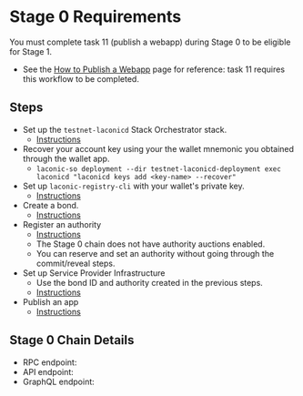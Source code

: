# Stage 0 Requirements

You must complete task 11 (publish a webapp) during Stage 0 to be eligible for Stage 1.
* See the [How to Publish a Webapp](/docs/publishing-webapps.md) page for reference: task 11 requires this workflow to be completed.

## Steps

* Set up the `testnet-laconicd` Stack Orchestrator stack.
  * [Instructions](https://git.vdb.to/cerc-io/testnet-laconicd-stack/src/branch/main/stack-orchestrator/stacks/testnet-laconicd/README.md)
* Recover your account key using your the wallet mnemonic you obtained through the wallet app.
  * `laconic-so deployment --dir testnet-laconicd-deployment exec laconicd "laconicd keys add <key-name> --recover"`
* Set up `laconic-registry-cli` with your wallet's private key.
  * [Instructions](https://git.vdb.to/cerc-io/testnet-laconicd-stack/src/branch/main/stack-orchestrator/stacks/testnet-laconicd/README.md#perform-operations)
* Create a bond.
  * [Instructions](/docs/instructions.md#create-a-bond)
* Register an authority
  * [Instructions](/docs/instructions.md#register-an-authority)
  * The Stage 0 chain does not have authority auctions enabled.
  * You can reserve and set an authority without going through the commit/reveal steps.
* Set up Service Provider Infrastructure
  * Use the bond ID and authority created in the previous steps.
  * [Instructions](/docs/service-provider-setup.md)
* Publish an app
  * [Instructions](/docs/service-provider-setup.md#deploy-a-test-webapp)

## Stage 0 Chain Details

* RPC endpoint:
* API endpoint:
* GraphQL endpoint: 
